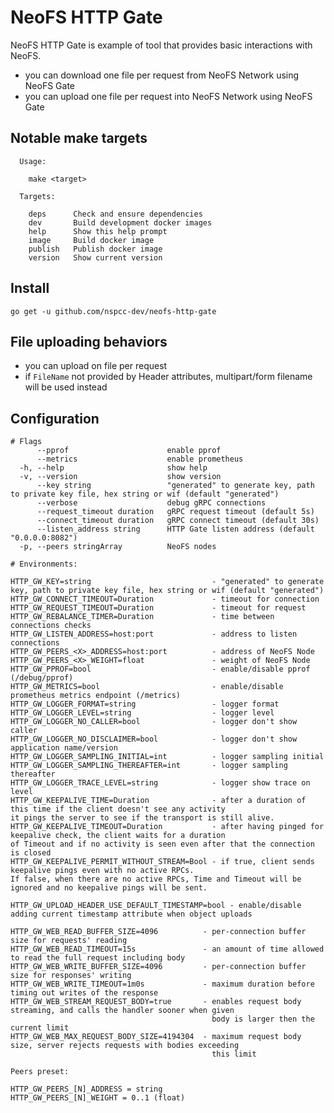 # NeoFS HTTP Gate

NeoFS HTTP Gate is example of tool that provides basic interactions with NeoFS.

- you can download one file per request from NeoFS Network using NeoFS Gate
- you can upload one file per request into NeoFS Network using NeoFS Gate 

## Notable make targets

```
  Usage:

    make <target>

  Targets:

    deps      Check and ensure dependencies
    dev       Build development docker images
    help      Show this help prompt
    image     Build docker image
    publish   Publish docker image
    version   Show current version
```

## Install

```go get -u github.com/nspcc-dev/neofs-http-gate```

## File uploading behaviors

- you can upload on file per request
- if `FileName` not provided by Header attributes, multipart/form filename will be used instead

## Configuration

```
# Flags
      --pprof                      enable pprof
      --metrics                    enable prometheus
  -h, --help                       show help
  -v, --version                    show version
      --key string                 "generated" to generate key, path to private key file, hex string or wif (default "generated")
      --verbose                    debug gRPC connections
      --request_timeout duration   gRPC request timeout (default 5s)
      --connect_timeout duration   gRPC connect timeout (default 30s)
      --listen_address string      HTTP Gate listen address (default "0.0.0.0:8082")
  -p, --peers stringArray          NeoFS nodes

# Environments:

HTTP_GW_KEY=string                           - "generated" to generate key, path to private key file, hex string or wif (default "generated")
HTTP_GW_CONNECT_TIMEOUT=Duration             - timeout for connection
HTTP_GW_REQUEST_TIMEOUT=Duration             - timeout for request
HTTP_GW_REBALANCE_TIMER=Duration             - time between connections checks
HTTP_GW_LISTEN_ADDRESS=host:port             - address to listen connections
HTTP_GW_PEERS_<X>_ADDRESS=host:port          - address of NeoFS Node
HTTP_GW_PEERS_<X>_WEIGHT=float               - weight of NeoFS Node
HTTP_GW_PPROF=bool                           - enable/disable pprof (/debug/pprof)
HTTP_GW_METRICS=bool                         - enable/disable prometheus metrics endpoint (/metrics)
HTTP_GW_LOGGER_FORMAT=string                 - logger format
HTTP_GW_LOGGER_LEVEL=string                  - logger level
HTTP_GW_LOGGER_NO_CALLER=bool                - logger don't show caller
HTTP_GW_LOGGER_NO_DISCLAIMER=bool            - logger don't show application name/version
HTTP_GW_LOGGER_SAMPLING_INITIAL=int          - logger sampling initial
HTTP_GW_LOGGER_SAMPLING_THEREAFTER=int       - logger sampling thereafter
HTTP_GW_LOGGER_TRACE_LEVEL=string            - logger show trace on level
HTTP_GW_KEEPALIVE_TIME=Duration              - аfter a duration of this time if the client doesn't see any activity
it pings the server to see if the transport is still alive. 
HTTP_GW_KEEPALIVE_TIMEOUT=Duration           - after having pinged for keepalive check, the client waits for a duration
of Timeout and if no activity is seen even after that the connection is closed
HTTP_GW_KEEPALIVE_PERMIT_WITHOUT_STREAM=Bool - if true, client sends keepalive pings even with no active RPCs.
If false, when there are no active RPCs, Time and Timeout will be ignored and no keepalive pings will be sent.

HTTP_GW_UPLOAD_HEADER_USE_DEFAULT_TIMESTAMP=bool - enable/disable adding current timestamp attribute when object uploads

HTTP_GW_WEB_READ_BUFFER_SIZE=4096          - per-connection buffer size for requests' reading
HTTP_GW_WEB_READ_TIMEOUT=15s               - an amount of time allowed to read the full request including body
HTTP_GW_WEB_WRITE_BUFFER_SIZE=4096         - per-connection buffer size for responses' writing
HTTP_GW_WEB_WRITE_TIMEOUT=1m0s             - maximum duration before timing out writes of the response
HTTP_GW_WEB_STREAM_REQUEST_BODY=true       - enables request body streaming, and calls the handler sooner when given 
                                             body is larger then the current limit
HTTP_GW_WEB_MAX_REQUEST_BODY_SIZE=4194304  - maximum request body size, server rejects requests with bodies exceeding
                                             this limit

Peers preset:

HTTP_GW_PEERS_[N]_ADDRESS = string
HTTP_GW_PEERS_[N]_WEIGHT = 0..1 (float)
```